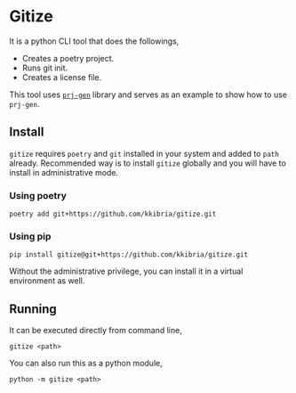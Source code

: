 # Gitize

It is a python CLI tool that does the followings,
- Creates a poetry project.
- Runs git init.
- Creates a license file.

This tool uses [`prj-gen`](https://github.com/kkibria/prj-gen) library and
serves as an example to show how to use `prj-gen`.

## Install
`gitize` requires `poetry` and `git` installed in your system and added to
`path` already. Recommended way is to install `gitize` globally and you will
have to install in administrative mode.

### Using poetry
```
poetry add git+https://github.com/kkibria/gitize.git
```

### Using pip
```
pip install gitize@git+https://github.com/kkibria/gitize.git
```

Without the administrative privilege, you can install it in a virtual
environment as well.

## Running
It can be executed directly from command line,
```
gitize <path>
```

You can also run this as a python module,
```
python -m gitize <path>
```
